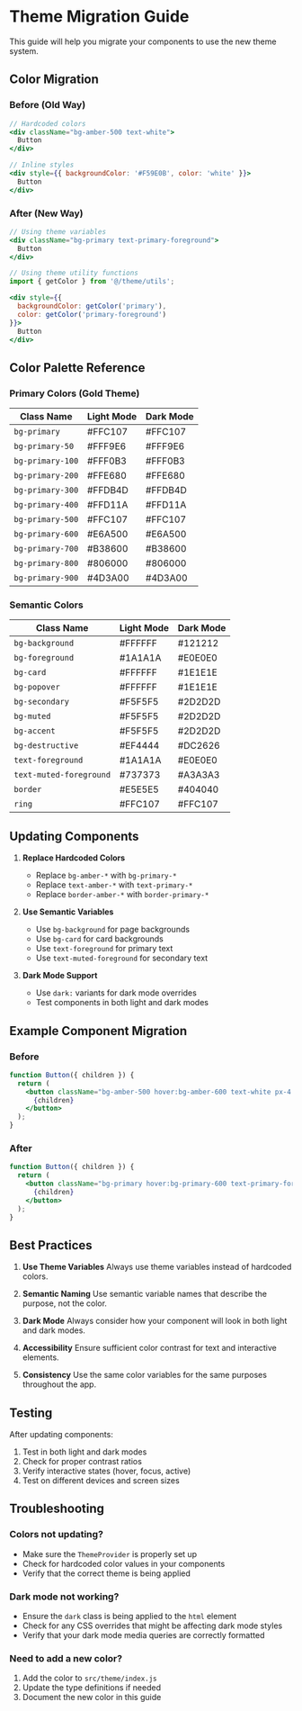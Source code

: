 # Theme Migration Guide

This guide will help you migrate your components to use the new theme system.

## Color Migration

### Before (Old Way)

```jsx
// Hardcoded colors
<div className="bg-amber-500 text-white">
  Button
</div>

// Inline styles
<div style={{ backgroundColor: '#F59E0B', color: 'white' }}>
  Button
</div>
```

### After (New Way)

```jsx
// Using theme variables
<div className="bg-primary text-primary-foreground">
  Button
</div>

// Using theme utility functions
import { getColor } from '@/theme/utils';

<div style={{ 
  backgroundColor: getColor('primary'),
  color: getColor('primary-foreground')
}}>
  Button
</div>
```

## Color Palette Reference

### Primary Colors (Gold Theme)

| Class Name | Light Mode | Dark Mode |
|------------|------------|-----------|
| `bg-primary` | #FFC107 | #FFC107 |
| `bg-primary-50` | #FFF9E6 | #FFF9E6 |
| `bg-primary-100` | #FFF0B3 | #FFF0B3 |
| `bg-primary-200` | #FFE680 | #FFE680 |
| `bg-primary-300` | #FFDB4D | #FFDB4D |
| `bg-primary-400` | #FFD11A | #FFD11A |
| `bg-primary-500` | #FFC107 | #FFC107 |
| `bg-primary-600` | #E6A500 | #E6A500 |
| `bg-primary-700` | #B38600 | #B38600 |
| `bg-primary-800` | #806000 | #806000 |
| `bg-primary-900` | #4D3A00 | #4D3A00 |

### Semantic Colors

| Class Name | Light Mode | Dark Mode |
|------------|------------|-----------|
| `bg-background` | #FFFFFF | #121212 |
| `bg-foreground` | #1A1A1A | #E0E0E0 |
| `bg-card` | #FFFFFF | #1E1E1E |
| `bg-popover` | #FFFFFF | #1E1E1E |
| `bg-secondary` | #F5F5F5 | #2D2D2D |
| `bg-muted` | #F5F5F5 | #2D2D2D |
| `bg-accent` | #F5F5F5 | #2D2D2D |
| `bg-destructive` | #EF4444 | #DC2626 |
| `text-foreground` | #1A1A1A | #E0E0E0 |
| `text-muted-foreground` | #737373 | #A3A3A3 |
| `border` | #E5E5E5 | #404040 |
| `ring` | #FFC107 | #FFC107 |

## Updating Components

1. **Replace Hardcoded Colors**
   - Replace `bg-amber-*` with `bg-primary-*`
   - Replace `text-amber-*` with `text-primary-*`
   - Replace `border-amber-*` with `border-primary-*`

2. **Use Semantic Variables**
   - Use `bg-background` for page backgrounds
   - Use `bg-card` for card backgrounds
   - Use `text-foreground` for primary text
   - Use `text-muted-foreground` for secondary text

3. **Dark Mode Support**
   - Use `dark:` variants for dark mode overrides
   - Test components in both light and dark modes

## Example Component Migration

### Before

```jsx
function Button({ children }) {
  return (
    <button className="bg-amber-500 hover:bg-amber-600 text-white px-4 py-2 rounded">
      {children}
    </button>
  );
}
```

### After

```jsx
function Button({ children }) {
  return (
    <button className="bg-primary hover:bg-primary-600 text-primary-foreground px-4 py-2 rounded">
      {children}
    </button>
  );
}
```

## Best Practices

1. **Use Theme Variables**
   Always use theme variables instead of hardcoded colors.

2. **Semantic Naming**
   Use semantic variable names that describe the purpose, not the color.

3. **Dark Mode**
   Always consider how your component will look in both light and dark modes.

4. **Accessibility**
   Ensure sufficient color contrast for text and interactive elements.

5. **Consistency**
   Use the same color variables for the same purposes throughout the app.

## Testing

After updating components:

1. Test in both light and dark modes
2. Check for proper contrast ratios
3. Verify interactive states (hover, focus, active)
4. Test on different devices and screen sizes

## Troubleshooting

### Colors not updating?
- Make sure the `ThemeProvider` is properly set up
- Check for hardcoded color values in your components
- Verify that the correct theme is being applied

### Dark mode not working?
- Ensure the `dark` class is being applied to the `html` element
- Check for any CSS overrides that might be affecting dark mode styles
- Verify that your dark mode media queries are correctly formatted

### Need to add a new color?
1. Add the color to `src/theme/index.js`
2. Update the type definitions if needed
3. Document the new color in this guide
